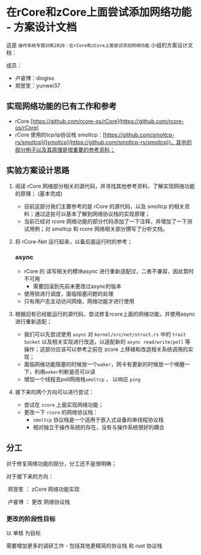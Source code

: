 # 在rCore和zCore上面尝试添加网络功能 - 方案设计文档

这是 `操作系统专题训练2020：在rCore和zCore上面尝试添加网络功能` 小组的方案设计文档：

成员：

- 卢睿博：dingiso
- 郑昱笙：yunwei37

## 实现网络功能的已有工作和参考

- rCore [https://github.com/rcore-os/rCore](https://github.com/rcore-os/rCore)
- rCore 使用的tcp/ip协议栈 smoltcp：[https://github.com/smoltcp-rs/smoltcp]([smoltcp](https://github.com/smoltcp-rs/smoltcp))，其中的部分例子以及其原理是很重要的参考资料；

## 实验方案设计思路

1. 阅读 rCore 网络部分相关的源代码，并寻找其他参考资料，了解实现网络功能的原理； (基本完成)

   - 目前这部分我们主要参考的是 rCore 的源代码，以及 smoltcp 的相关资料；通过这些可以基本了解到网络协议栈的实现原理；
   - 当前已经对 rcore 网络功能的部分代码添加了一下注释，并增加了一下测试用例；对 smoltcp 和 rcore 网络相关部分撰写了分析文档。

2. 将 rCore-Net 运行起来，以备后面运行时的参考；

   ###                                                            															async

   * rCore 的 读写相关的模块async 进行重新适配过，二者不兼容，因此暂时不可用  
     * 需要回滚到先前未更改过async的版本
   * 使用锁进行调度，面临阻塞问题的处理
   * 只有用户态主动访问网络，网络功能才进行使用

3. 根据旧有已经能运行的源代码，尝试修复rcore上面的网络功能，并使用async进行重新适配； 

   - 我们可以先尝试使用 `async` 对 `kernel/src/net/struct.rs` 中的 `trait Socket` 以及相关实现进行改造，以适配新的 `async read/write/poll` 等操作；这部分应该可以参考之前在 zcore 上移植和改造相关系统调用的实现；
   - 面临网络功能阻塞的时候放一个`waker`，网卡有更新的时候放一个唤醒一下，利用`waker`判断是否可以读
   - 增加一个线程去poll网络栈`smoltcp` ， 以响应 `ping`

4. 接下来的两个方向可以进行尝试：

   - 尝试在 `zcore` 上面实现网络功能；
   - 更改一下 `rcore` 的网络协议栈：
     - `smoltcp` 协议栈是一个适用于嵌入式设备的单线程协议栈
     - 相对独立于操作系统的存在，没有与操作系统很好的耦合

## 分工

对于修复网络功能的部分，分工还不是很明确；

对于接下来的方向：

​	郑昱笙 ： zCore 网络功能实现

​	卢睿博 ： 更改 网络协议栈



### 更改的阶段性目标

以 单核 为目标 

需要增加更多的调研工作 - 包括其他更精简的协议栈 和 rust 协议栈